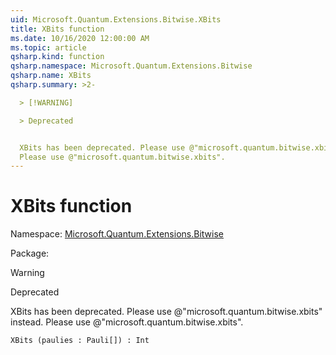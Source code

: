 ```yaml
---
uid: Microsoft.Quantum.Extensions.Bitwise.XBits
title: XBits function
ms.date: 10/16/2020 12:00:00 AM
ms.topic: article
qsharp.kind: function
qsharp.namespace: Microsoft.Quantum.Extensions.Bitwise
qsharp.name: XBits
qsharp.summary: >2-

  > [!WARNING]

  > Deprecated


  XBits has been deprecated. Please use @"microsoft.quantum.bitwise.xbits" instead.
  Please use @"microsoft.quantum.bitwise.xbits".
---
```


# XBits function

Namespace: [Microsoft.Quantum.Extensions.Bitwise](xref:Microsoft.Quantum.Extensions.Bitwise)

Package: [](https://nuget.org/packages/)


> [!WARNING]
> Deprecated
XBits has been deprecated. Please use @"microsoft.quantum.bitwise.xbits" instead.Please use @"microsoft.quantum.bitwise.xbits".

```Q#
XBits (paulies : Pauli[]) : Int
```
